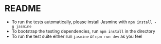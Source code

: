 # README

- To run the tests automatically, please install Jasmine with `npm install -g jasmine`
- To bootstrap the testing dependencies, run `npm install` in the directory
- To run the test suite either run `jasmine` or `npm run dev` as you feel
